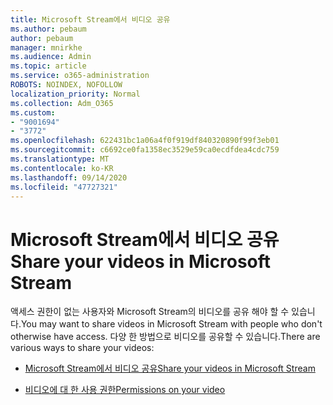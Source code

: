 ```yaml
---
title: Microsoft Stream에서 비디오 공유
ms.author: pebaum
author: pebaum
manager: mnirkhe
ms.audience: Admin
ms.topic: article
ms.service: o365-administration
ROBOTS: NOINDEX, NOFOLLOW
localization_priority: Normal
ms.collection: Adm_O365
ms.custom:
- "9001694"
- "3772"
ms.openlocfilehash: 622431bc1a06a4f0f919df840320890f99f3eb01
ms.sourcegitcommit: c6692ce0fa1358ec3529e59ca0ecdfdea4cdc759
ms.translationtype: MT
ms.contentlocale: ko-KR
ms.lasthandoff: 09/14/2020
ms.locfileid: "47727321"
---
```

# <a name="share-your-videos-in-microsoft-stream"></a><span data-ttu-id="21f86-102">Microsoft Stream에서 비디오 공유</span><span class="sxs-lookup"><span data-stu-id="21f86-102">Share your videos in Microsoft Stream</span></span>

<span data-ttu-id="21f86-103">액세스 권한이 없는 사용자와 Microsoft Stream의 비디오를 공유 해야 할 수 있습니다.</span><span class="sxs-lookup"><span data-stu-id="21f86-103">You may want to share videos in Microsoft Stream with people who don't otherwise have access.</span></span> <span data-ttu-id="21f86-104">다양 한 방법으로 비디오를 공유할 수 있습니다.</span><span class="sxs-lookup"><span data-stu-id="21f86-104">There are various ways to share your videos:</span></span>

- [<span data-ttu-id="21f86-105">Microsoft Stream에서 비디오 공유</span><span class="sxs-lookup"><span data-stu-id="21f86-105">Share your videos in Microsoft Stream</span></span>](https://docs.microsoft.com/stream/portal-share-video)

- [<span data-ttu-id="21f86-106">비디오에 대 한 사용 권한</span><span class="sxs-lookup"><span data-stu-id="21f86-106">Permissions on your video</span></span>](https://docs.microsoft.com/stream/portal-share-video#permissions-on-your-video)
